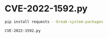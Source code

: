 # CVE-2022-1592.py

```bash
pip install requests --break-system-packages
```
```bash
CVE-2022-1592.py
```
